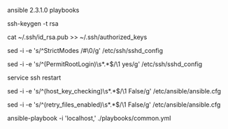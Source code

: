 
ansible 2.3.1.0 playbooks



ssh-keygen -t rsa

cat ~/.ssh/id_rsa.pub >> ~/.ssh/authorized_keys




sed -i -e 's/^StrictModes /#\0/g' /etc/ssh/sshd_config

sed -i -e 's/^\(PermitRootLogin\)\s*.*$/\1 yes/g' /etc/ssh/sshd_config

service ssh restart


sed -i -e 's/^\(host_key_checking\)\s*.*$/\1 False/g' /etc/ansible/ansible.cfg

sed -i -e 's/^\(retry_files_enabled\)\s*.*$/\1 False/g' /etc/ansible/ansible.cfg


ansible-playbook -i 'localhost,' ./playbooks/common.yml
